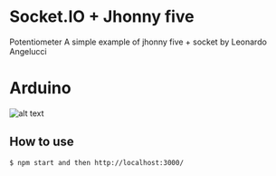 
# Socket.IO + Jhonny five
Potentiometer
A simple example of jhonny five + socket by Leonardo Angelucci

# Arduino 
![alt text](http://johnny-five.io/img/breadboard/potentiometer.png)



## How to use

```
$ npm start and then http://localhost:3000/
```

